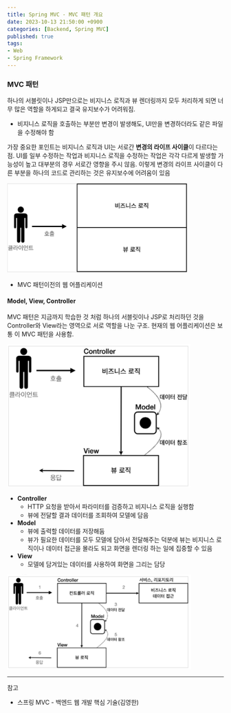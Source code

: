 ```yaml
---
title: Spring MVC - MVC 패턴 개요
date: 2023-10-13 21:50:00 +0900
categories: [Backend, Spring MVC]
published: true
tags:
- Web
- Spring Framework
---
```


### MVC 패턴
하나의 서블릿이나 JSP만으로는 비지니스 로직과 뷰 렌더링까지 모두 처리하게 되면 너무 많은 역할을 하게되고 결국 유지보수가 어려워짐.
  - 비지니스 로직을 호출하는 부분만 변경이 발생해도, UI만을 변경하더라도 같은 파일을 수정해야 함

가장 중요한 포인트는 비지니스 로직과 UI는 서로간 **변경의 라이프 사이클**이 다르다는 점.
UI를 일부 수정하는 작업과 비지니스 로직을 수정하는 작업은 각각 다르게 발생할 가능성이 높고 대부분의 경우 서로간 영향을 주시 않음.
이렇게 변경의 라이프 사이클이 다른 부분을 하나의 코드로 관리하는 것은 유지보수에 어려움이 있음

![Alt text](/assets/posts/img/spring/spring_mvc_1/spring_mvc_01_01.png)
  - MVC 패턴이전의 웹 어플리케이션

#### Model, View, Controller
MVC 패턴은 지금까지 학습한 것 처럼 하나의 서블릿이나 JSP로 처리하던 것을 Controller와 View라는 영역으로 서로 역할을 나눈 구조.
현재의 웹 어플리케이션은 보통 이 MVC 패턴을 사용함.

![Alt text](/assets/posts/img/spring/spring_mvc_1/spring_mvc_01_02.png)

  - **Controller**
    - HTTP 요청을 받아서 파라미터를 검증하고 비지니스 로직을 실행함
    - 뷰에 전달할 결과 데이터를 조회하여 모델에 담음
  - **Model**
    - 뷰에 출력할 데이터를 저장해둠
    - 뷰가 필요한 데이터를 모두 모델에 담아서 전달해주는 덕분에 뷰는 비지니스 로직이나 데이터 접근을 몰라도 되고 화면을 렌더링 하는 일에 집중할 수 있음
  - **View**
    - 모델에 담겨있는 데이터를 사용하여 화면을 그리는 담당
  
![Alt text](/assets/posts/img/spring/spring_mvc_1/spring_mvc_01_03.png)

---
참고
 - 스프링 MVC - 백엔드 웹 개발 핵심 기술(김영한)
